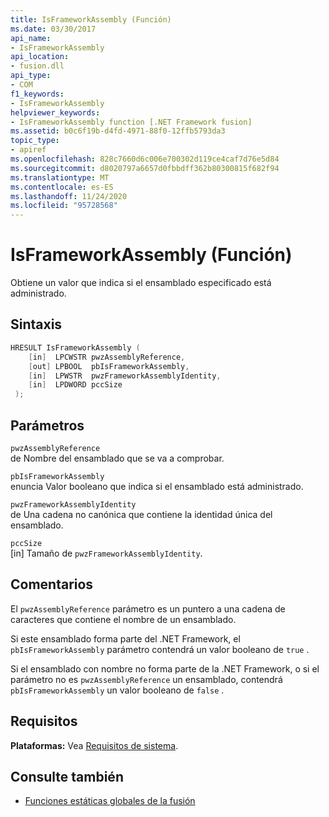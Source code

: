 ```yaml
---
title: IsFrameworkAssembly (Función)
ms.date: 03/30/2017
api_name:
- IsFrameworkAssembly
api_location:
- fusion.dll
api_type:
- COM
f1_keywords:
- IsFrameworkAssembly
helpviewer_keywords:
- IsFrameworkAssembly function [.NET Framework fusion]
ms.assetid: b0c6f19b-d4fd-4971-88f0-12ffb5793da3
topic_type:
- apiref
ms.openlocfilehash: 828c7660d6c006e700302d119ce4caf7d76e5d84
ms.sourcegitcommit: d8020797a6657d0fbbdff362b80300815f682f94
ms.translationtype: MT
ms.contentlocale: es-ES
ms.lasthandoff: 11/24/2020
ms.locfileid: "95728568"
---
```

# <a name="isframeworkassembly-function"></a>IsFrameworkAssembly (Función)

Obtiene un valor que indica si el ensamblado especificado está administrado.  
  
## <a name="syntax"></a>Sintaxis  
  
```cpp  
HRESULT IsFrameworkAssembly (  
    [in]  LPCWSTR pwzAssemblyReference,  
    [out] LPBOOL  pbIsFrameworkAssembly,  
    [in]  LPWSTR  pwzFrameworkAssemblyIdentity,  
    [in]  LPDWORD pccSize  
 );  
```  
  
## <a name="parameters"></a>Parámetros  

 `pwzAssemblyReference`  
 de Nombre del ensamblado que se va a comprobar.  
  
 `pbIsFrameworkAssembly`  
 enuncia Valor booleano que indica si el ensamblado está administrado.  
  
 `pwzFrameworkAssemblyIdentity`  
 de Una cadena no canónica que contiene la identidad única del ensamblado.  
  
 `pccSize`  
 [in] Tamaño de `pwzFrameworkAssemblyIdentity`.  
  
## <a name="remarks"></a>Comentarios  

 El `pwzAssemblyReference` parámetro es un puntero a una cadena de caracteres que contiene el nombre de un ensamblado.  
  
 Si este ensamblado forma parte del .NET Framework, el `pbIsFrameworkAssembly` parámetro contendrá un valor booleano de `true` .  
  
 Si el ensamblado con nombre no forma parte de la .NET Framework, o si el parámetro no es `pwzAssemblyReference` un ensamblado, contendrá `pbIsFrameworkAssembly` un valor booleano de `false` .  
  
## <a name="requirements"></a>Requisitos  

 **Plataformas:** Vea [Requisitos de sistema](../../get-started/system-requirements.md).  
  
## <a name="see-also"></a>Consulte también

- [Funciones estáticas globales de la fusión](fusion-global-static-functions.md)
